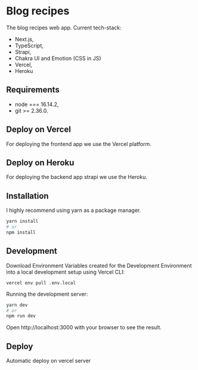 # Blog recipes

The blog recipes web app.
Current tech-stack:

* Next.js,
* TypeScript,
* Strapi,
* Chakra UI and Emotion (CSS in JS)
* Vercel,
* Heroku

## Requirements
* node === 16.14.2,
* git >= 2.36.0.

## Deploy on Vercel
For deploying the frontend app we use the Vercel platform.

## Deploy on Heroku
For deploying the backend app strapi we use the Heroku.

## Installation
I highly recommend using yarn as a package manager.

```bash
yarn install
# or
npm install
```

## Development
Download Environment Variables created for the Development Environment into a local development setup using Vercel CLI:

```
vercel env pull .env.local
```

Running the development server:

```bash
yarn dev
# or
npm run dev
```
Open http://localhost:3000 with your browser to see the result.

## Deploy

Automatic deploy on vercel server